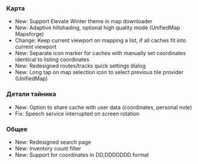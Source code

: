### Карта
- New: Support Elevate Winter theme in map downloader
- New: Adaptive hillshading, optional high quality mode (UnifiedMap Mapsforge)
- Change: Keep current viewport on mapping a list, if all caches fit into current viewport
- New: Separate icon marker for caches with manually set coordinates identical to listing coordinates
- New: Redesigned routes/tracks quick settings dialog
- New: Long tap on map selection icon to select previous tile provider (UnifiedMap)

### Детали тайника
- New: Option to share cache with user data (coordinates, personal note)
- Fix: Speech service interrupted on screen rotation

### Общее
- New: Redesigned search page
- New: Inventory count filter
- New: Support for coordinates in DD,DDDDDDD format

